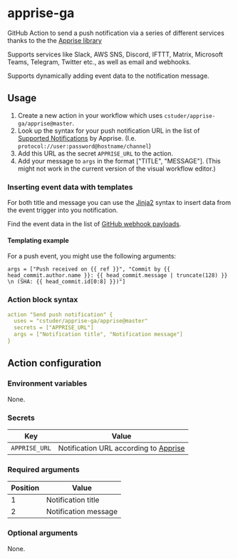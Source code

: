 # apprise-ga

GitHub Action to send a push notification via a series of different services thanks to the the [Apprise library](https://github.com/caronc/apprise)

Supports services like Slack, AWS SNS, Discord, IFTTT, Matrix, Microsoft Teams, Telegram, Twitter etc., as well as email and webhooks.

Supports dynamically adding event data to the notification message.

## Usage

1. Create a new action in your workflow which uses `cstuder/apprise-ga/apprise@master`.
1. Look up the syntax for your push notification URL in the list of [Supported Notifications](https://github.com/caronc/apprise#supported-notifications) by Apprise. (I.e. `protocol://user:password@hostname/channel`)
1. Add this URL as the secret `APPRISE_URL` to the action.
1. Add your message to `args` in the format ["TITLE", "MESSAGE"]. (This might not work in the current version of the visual workflow editor.)

### Inserting event data with templates

For both title and message you can use the [Jinja2](http://jinja.pocoo.org) syntax to insert data from the event trigger into you notification.

Find the event data in the list of [GitHub webhook payloads](https://developer.github.com/v3/activity/events/types/).

#### Templating example

For a push event, you might use the following arguments:

`args = ["Push received on {{ ref }}", "Commit by {{ head_commit.author.name }}: {{ head_commit.message | truncate(128) }} \n (SHA: {{ head_commit.id[0:8] }})"]`

### Action block syntax

```yaml
action "Send push notification" {
  uses = "cstuder/apprise-ga/apprise@master"
  secrets = ["APPRISE_URL"]
  args = ["Notification title", "Notification message"]
}
```

## Action configuration

### Environment variables

None.

### Secrets

Key|Value
---|---
`APPRISE_URL`|Notification URL according to [Apprise](https://github.com/caronc/apprise#supported-notifications)

### Required arguments

Position|Value
---|---
1|Notification title
2|Notification message

### Optional arguments

None.
